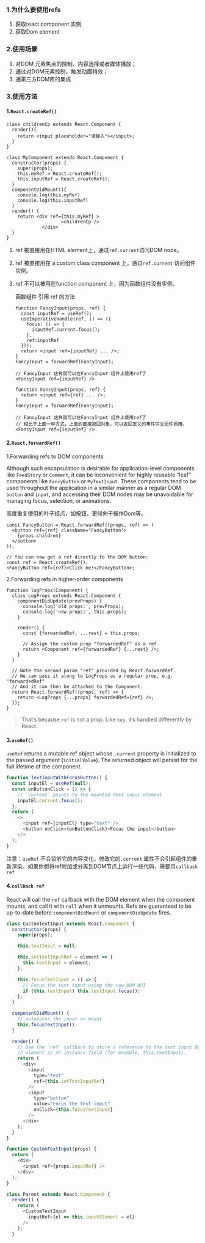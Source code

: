 ### 1.为什么要使用refs

1. 获取react component 实例
2. 获取Dom element

### 2.使用场景

1. 对DOM 元素焦点的控制、内容选择或者媒体播放；
2. 通过对DOM元素控制，触发动画特效；
3. 通第三方DOM库的集成

### 3.使用方法

#### 1.`React.createRef()`

```react
class childrenCp extends React.Component {
  render(){
    return <input placeholder="请输入"></input>;
  }
}

class MyComponent extends React.Component {
  constructor(props) {
    super(props);
    this.myRef = React.createRef();
    this.inputRef = React.createRef();
  }
  componentDidMount(){
    console.log(this.myRef)
    console.log(this.inputRef)
  }
  render() {
    return <div ref={this.myRef} >
      				<childrenCp />
      		 </div>
  }
}
```

 1. ref 被直接用在HTML element上，通过`ref.current`访问DOM node。

 2. ref 被直接用在 a custom class component 上，通过`ref.current` 访问组件实例。

 3. ref 不可以被用在function component 上，因为函数组件没有实例。

    函数组件 引用 ref 的方法

    ```react
    function FancyInput(props, ref) {
      const inputRef = useRef();
      useImperativeHandle(ref, () => ({
        focus: () => {
          inputRef.current.focus();
        },
        ref:inputRef
      }));
      return <input ref={inputRef} ... />;
    }
    FancyInput = forwardRef(FancyInput);
    
    // FancyInput 这样就可以在FancyInput 组件上使用ref了
    <FancyInput ref={inputRef} />  
    
    ```

    ```react
    function FancyInput(props, ref) {
      return <input ref={ref} ... />;
    }
    FancyInput = forwardRef(FancyInput);
    
    // FancyInput 这样就可以在FancyInput 组件上使用ref了  
    // 相比于上面一种方式，上面的直接返回对象，可以返回定义的事件供父组件调用。
    <FancyInput ref={inputRef} />  
    ```

#### 2.`React.forwardRef()`

1.Forwarding refs to DOM components

Although such encapsulation is desirable for application-level components like `FeedStory` or `Comment`, it can be inconvenient for highly reusable “leaf” components like `FancyButton` or `MyTextInput`. These components tend to be used throughout the application in a similar manner as a regular DOM `button` and `input`, and accessing their DOM nodes may be unavoidable for managing focus, selection, or animations.

高度重复使用的叶子结点，如按钮，更倾向于操作Dom等。

```react
const FancyButton = React.forwardRef((props, ref) => (
  <button ref={ref} className="FancyButton">
    {props.children}
  </button>
));

// You can now get a ref directly to the DOM button:
const ref = React.createRef();
<FancyButton ref={ref}>Click me!</FancyButton>;
```



2.Forwarding refs in higher-order components

```react
function logProps(Component) {
  class LogProps extends React.Component {
    componentDidUpdate(prevProps) {
      console.log('old props:', prevProps);
      console.log('new props:', this.props);
    }

    render() {
      const {forwardedRef, ...rest} = this.props;

      // Assign the custom prop "forwardedRef" as a ref
      return <Component ref={forwardedRef} {...rest} />;
    }
  }

  // Note the second param "ref" provided by React.forwardRef.
  // We can pass it along to LogProps as a regular prop, e.g. "forwardedRef"
  // And it can then be attached to the Component.
  return React.forwardRef((props, ref) => {
    return <LogProps {...props} forwardedRef={ref} />;
  });
}
```

> That’s because `ref` is not a prop. Like `key`, it’s handled differently by React.

#### 3.`useRef()`

`useRef` returns a mutable ref object whose `.current` property is initialized to the passed argument (`initialValue`). The returned object will persist for the full lifetime of the component.

```javascript
function TextInputWithFocusButton() {
  const inputEl = useRef(null);
  const onButtonClick = () => {
    // `current` points to the mounted text input element
    inputEl.current.focus();
  };
  return (
    <>
      <input ref={inputEl} type="text" />
      <button onClick={onButtonClick}>Focus the input</button>
    </>
  );
}
```

注意：`useRef` 不会监听它的内容变化，修改它的`.current` 属性不会引起组件的重新渲染。如果你想将ref附加或分离到DOM节点上运行一些代码，需要用`callbask ref`

#### 4.`callback ref`

React will call the `ref` callback with the DOM element when the component mounts, and call it with `null` when it unmounts. Refs are guaranteed to be up-to-date before `componentDidMount` or `componentDidUpdate` fires.

```javascript
class CustomTextInput extends React.Component {
  constructor(props) {
    super(props);

    this.textInput = null;

    this.setTextInputRef = element => {
      this.textInput = element;
    };

    this.focusTextInput = () => {
      // Focus the text input using the raw DOM API
      if (this.textInput) this.textInput.focus();
    };
  }

  componentDidMount() {
    // autofocus the input on mount
    this.focusTextInput();
  }

  render() {
    // Use the `ref` callback to store a reference to the text input DOM
    // element in an instance field (for example, this.textInput).
    return (
      <div>
        <input
          type="text"
          ref={this.setTextInputRef}
        />
        <input
          type="button"
          value="Focus the text input"
          onClick={this.focusTextInput}
        />
      </div>
    );
  }
}
```

```javascript
function CustomTextInput(props) {
  return (
    <div>
      <input ref={props.inputRef} />
    </div>
  );
}

class Parent extends React.Component {
  render() {
    return (
      <CustomTextInput
        inputRef={el => this.inputElement = el}
      />
    );
  }
```

